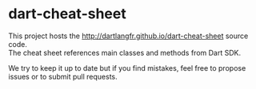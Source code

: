 dart-cheat-sheet
===
This project hosts the http://dartlangfr.github.io/dart-cheat-sheet source code.  
The cheat sheet references main classes and methods from Dart SDK.

We try to keep it up to date but if you find mistakes, feel free to propose issues or to submit pull requests.
